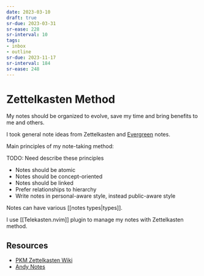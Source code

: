 ```yaml
---
date: 2023-03-10
draft: true
sr-due: 2023-03-31
sr-ease: 228
sr-interval: 10
tags:
- inbox
- outline
sr-due: 2023-11-17
sr-interval: 184
sr-ease: 248
---
```


# Zettelkasten Method

My notes should be organized to evolve, save my time and bring benefits to me
and others.

I took general note ideas from Zettelkasten and
[Evergreen](https://notes.andymatuschak.org/About_these_notes) notes.

Main principles of my note-taking method:

TODO: Need describe these principles

- Notes should be atomic
- Notes should be concept-oriented
- Notes should be linked
- Prefer relationships to hierarchy
- Write notes in personal-aware style, instead public-aware style

Notes can have various [[notes types|types]].

I use [[Telekasten.nvim]] plugin to manage my notes with Zettelkasten method.

## Resources

- [PKM Zettelkasten Wiki](https://zk.zettel.page/)
- [Andy Notes](https://notes.andymatuschak.org/About_these_notes)
